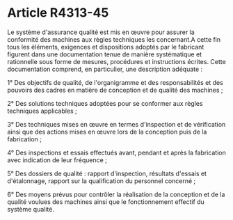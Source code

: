 # Article R4313-45

Le système d'assurance qualité est mis en œuvre pour assurer la conformité des machines aux règles techniques les concernant.A cette fin tous les éléments, exigences et dispositions adoptés par le fabricant figurent dans une documentation tenue de manière systématique et rationnelle sous forme de mesures, procédures et instructions écrites. Cette documentation comprend, en particulier, une description adéquate : 
  
   
1° Des objectifs de qualité, de l'organigramme et des responsabilités et des pouvoirs des cadres en matière de conception et de qualité des machines ; 
  
   
2° Des solutions techniques adoptées pour se conformer aux règles techniques applicables ; 
  
   
3° Des techniques mises en œuvre en termes d'inspection et de vérification ainsi que des actions mises en œuvre lors de la conception puis de la fabrication ; 
  
   
4° Des inspections et essais effectués avant, pendant et après la fabrication avec indication de leur fréquence ; 
  
   
5° Des dossiers de qualité : rapport d'inspection, résultats d'essais et d'étalonnage, rapport sur la qualification du personnel concerné ; 
  
   
6° Des moyens prévus pour contrôler la réalisation de la conception et de la qualité voulues des machines ainsi que le fonctionnement effectif du système qualité.
